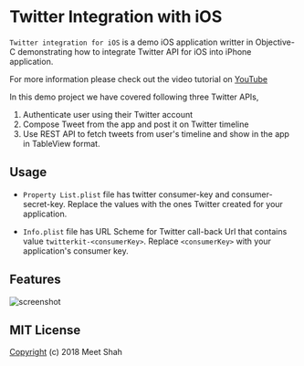 # Twitter Integration with iOS

`Twitter integration for iOS` is a demo iOS application writter in Objective-C demonstrating how to integrate Twitter API for iOS into iPhone application. 

For more information please check out the video tutorial on [YouTube](https://www.youtube.com/watch?v=jLfxcSnfrP8&t=5s)

In this demo project we have covered following three Twitter APIs,
1. Authenticate user using their Twitter account
2. Compose Tweet from the app and post it on Twitter timeline
3. Use REST API to fetch tweets from user's timeline and show in the app in TableView format.

## Usage
* `Property List.plist` file has twitter consumer-key and consumer-secret-key. Replace the values with the ones Twitter created for your application.

* `Info.plist` file has URL Scheme for Twitter call-back Url that contains value `twitterkit-<consumerKey>`. Replace `<consumerKey>` with your application's consumer key.

## Features
![screenshot](https://i.imgur.com/hE0GIkH.png)

## MIT License

[Copyright](https://github.com/meetshahblogs/Twitter-Integration-with-iOS/blob/master/LICENSE) (c) 2018 Meet Shah
